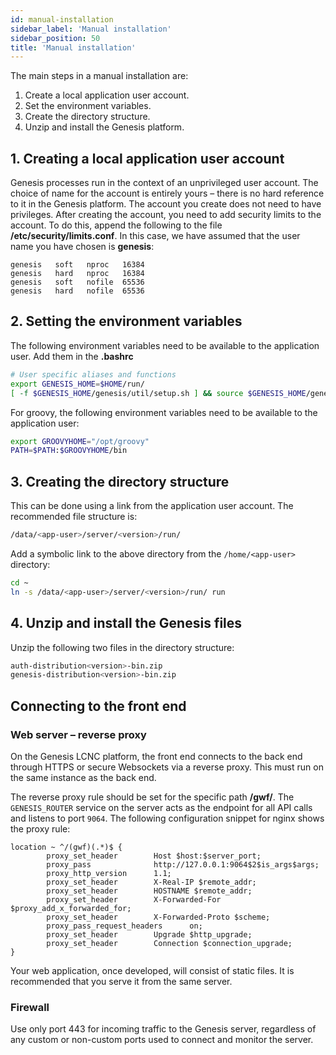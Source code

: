 ```yaml
---
id: manual-installation
sidebar_label: 'Manual installation'
sidebar_position: 50
title: 'Manual installation'
---
```


The main steps in a manual installation are:
1.	Create a local application user account.
2.	Set the environment variables.
3.	Create the directory structure.
4.	Unzip and install the Genesis platform.


## 1. Creating a local application user account
Genesis processes run in the context of an unprivileged user account. The choice of name for the account is entirely yours – there is no hard reference to it in the Genesis platform. The account you create does not need to have privileges.
After creating the account, you need to add security limits to the account. To do this, append the following to the file **/etc/security/limits.conf**. In this case, we have assumed that the user name you have chosen is **genesis**:

```
genesis   soft   nproc   16384
genesis   hard   nproc   16384
genesis   soft   nofile  65536
genesis   hard   nofile  65536
```

## 2. Setting the environment variables
The following environment variables need to be available to the application user. Add them in the **.bashrc** 

```bash
# User specific aliases and functions
export GENESIS_HOME=$HOME/run/
[ -f $GENESIS_HOME/genesis/util/setup.sh ] && source $GENESIS_HOME/genesis/util/setup.sh
```

For groovy, the following environment variables need to be available to the application user:

```bash
export GROOVYHOME="/opt/groovy"
PATH=$PATH:$GROOVYHOME/bin
```

## 3. Creating the directory structure
This can be done using a link from the application user account. The recommended file structure is:

```bash
/data/<app-user>/server/<version>/run/
```

Add a symbolic link to the above directory from the `/home/<app-user>` directory:

```bash
cd ~
ln -s /data/<app-user>/server/<version>/run/ run
```

    
## 4. Unzip and install the Genesis files
Unzip the following two files in the directory structure:
```bash
auth-distribution<version>-bin.zip
genesis-distribution<version>-bin.zip
```


## Connecting to the front end
### Web server – reverse proxy
On the Genesis LCNC platform, the front end connects to the back end through HTTPS or secure Websockets via a reverse proxy. This must run on the same instance as the back end.

The reverse proxy rule should be set for the specific path  **/gwf/**. The `GENESIS_ROUTER` service on the server acts as the endpoint for all API calls and listens to port `9064`. The following configuration snippet for nginx shows the proxy rule:

```
location ~ ^/(gwf)(.*)$ {
        proxy_set_header        Host $host:$server_port;
        proxy_pass              http://127.0.0.1:9064$2$is_args$args;
        proxy_http_version      1.1;
        proxy_set_header        X-Real-IP $remote_addr;
        proxy_set_header        HOSTNAME $remote_addr;
        proxy_set_header        X-Forwarded-For $proxy_add_x_forwarded_for;
        proxy_set_header        X-Forwarded-Proto $scheme;
        proxy_pass_request_headers      on;
        proxy_set_header        Upgrade $http_upgrade;
        proxy_set_header        Connection $connection_upgrade;
}
```

Your web application, once developed, will consist of static files. It is recommended that you serve it from the same server.
    
### Firewall
Use only port 443 for incoming traffic to the Genesis server, regardless of any custom or non-custom ports used to connect and monitor the server.
